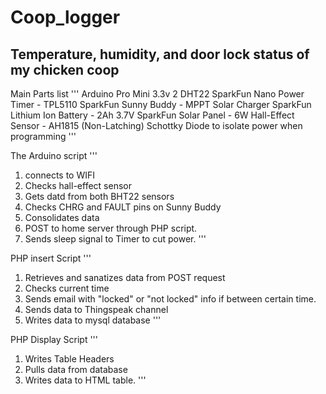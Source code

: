 # Coop_logger
## Temperature, humidity, and door lock status of my chicken coop

Main Parts list
'''
Arduino Pro Mini 3.3v
2 DHT22
SparkFun Nano Power Timer - TPL5110
SparkFun Sunny Buddy - MPPT Solar Charger
SparkFun Lithium Ion Battery - 2Ah 3.7V
SparkFun Solar Panel - 6W
Hall-Effect Sensor - AH1815 (Non-Latching)
Schottky Diode to isolate power when programming
'''
  
The Arduino script
'''
1. connects to WIFI
2. Checks hall-effect sensor
3. Gets datd from both BHT22 sensors
4. Checks CHRG and FAULT pins on Sunny Buddy
5. Consolidates data
6. POST to home server through PHP script.
7. Sends sleep signal to Timer to cut power.
'''

PHP insert Script
'''
1. Retrieves and sanatizes data from POST request
2. Checks current time
3. Sends email with "locked" or "not locked" info if between certain time.
4. Sends data to Thingspeak channel
5. Writes data to mysql database
'''

PHP Display Script
'''
1. Writes Table Headers
2. Pulls data from database
3. Writes data to HTML table.
'''
